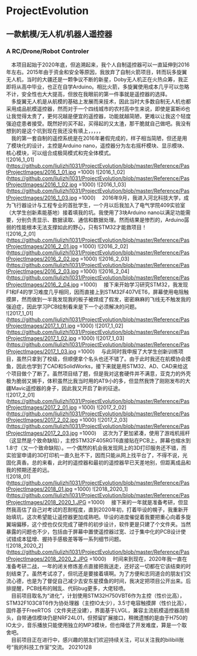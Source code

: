 # ProjectEvolution
## 一款航模/无人机/机器人遥控器  
### A RC/Drone/Robot Controler    
  
&emsp;本项目起始于2020年底，但追溯起来，我个人自制遥控器可以一直延伸到2016年左右。2015年由于资金和安全等原因，我放弃了自制火箭项目，转而玩多旋翼无人机，当时的大疆还是一颗争议不断的新星，Doby无人机正在火热众筹，我正即将从高中毕业，也正在自学Arduino。相比火箭，多旋翼使用成本几乎可以忽略不计，安全性也大大提高，但放在我眼前的第一件事就是遥控器的选择。  
&emsp;多旋翼无人机是从航模的基础上发展而来技术，因此当时大多数自制无人机也都采用成品航模遥控器，然而对于一个四线城市的农村高中生来说，即使是富斯i6也让我觉得太贵了，更何况越是便宜的遥控器，功能就越简陋，更难以让我这个轻度强迫症患者接受。既然好的买不起，买得起的又太渣，那干脆就自己做吧。我没有想到的是这个坑到现在我还没有填上，，，，，  
&emsp;我的第一套自制的遥控系统是在2016年暑假完成的，样子相当简陋，但还是用了模块化的设计，主控是Arduino nano，遥控器分为左右摇杆模块、显示模块、核心模块，可以组合成极简模式和完全体模式。  
 ![2016_1_01](https://github.com/liulizhi1031/ProjectEvolution/blob/master/Reference/PastProjectImages/2016_1_01.jpg =1000)
 ![2016_1_02](https://github.com/liulizhi1031/ProjectEvolution/blob/master/Reference/PastProjectImages/2016_1_02.jpg =1000)
 ![2016_1_03](https://github.com/liulizhi1031/ProjectEvolution/blob/master/Reference/PastProjectImages/2016_1_03.jpg =1000)
&emsp;2016年9月，我进入河北科技大学，成为飞行器设计与工程专业的首批学生，一个月以后我加入了电气学院409实验室（大学生创新素能基地）接着填我的坑。我使用了3块Arduino nano以满足功能需要，分别负责显示、数据读取、通信和数据处理。然而结果是惨烈的，Arduino孱弱的性能根本无法支撑如此的野心，只有STM32才能救项目！  
 ![2016_2_01](https://github.com/liulizhi1031/ProjectEvolution/blob/master/Reference/PastProjectImages/2016_2_01.jpg =1000) 
 ![2016_2_02](https://github.com/liulizhi1031/ProjectEvolution/blob/master/Reference/PastProjectImages/2016_2_02.jpg =1000)
 ![2016_2_03](https://github.com/liulizhi1031/ProjectEvolution/blob/master/Reference/PastProjectImages/2016_2_03.jpg =1000)
 ![2016_2_04](https://github.com/liulizhi1031/ProjectEvolution/blob/master/Reference/PastProjectImages/2016_2_04.jpg =1000)
&emsp;接下来开始学习研究STM32，我发现F1和F4的学习难度几乎相同，因而直接上到STM32F407VET6，屏幕使用电阻触摸屏，然而做到一半我发现我的板子被焊成了假发，密密麻麻的飞线无不触发我的强迫症，因此学习PCB绘制看来是下一个必须解决的问题。  
 ![2017_1_01](https://github.com/liulizhi1031/ProjectEvolution/blob/master/Reference/PastProjectImages/2017_1_01.jpg =1000)
 ![2017_1_02](https://github.com/liulizhi1031/ProjectEvolution/blob/master/Reference/PastProjectImages/2017_1_02.jpg =1000) 
 ![2017_1_03](https://github.com/liulizhi1031/ProjectEvolution/blob/master/Reference/PastProjectImages/2017_1_03.jpg =1000)
&emsp;与此同时我申报了大学生创新训练项目，虽然只拿到了校级，但顺便拿个名头也还不错了。由于此时我还在航模协会摸鱼，因此也学到了CAD和SolidWorks，接下来就是用STM32、AD、CAD来给这个项目做个了断了。虽然项目结了题，但是我对这套硬件并不满意，亚克力的外壳极为脆弱又搁手，体积虽然比我当时用的AT9小的多，但显然我馋了刚刚发布的大疆Mavic遥控器的身子，因此我又开启了新的征途。  
 ![2017_2_01](https://github.com/liulizhi1031/ProjectEvolution/blob/master/Reference/PastProjectImages/2017_2_01.jpg =1000)
 ![2017_2_02](https://github.com/liulizhi1031/ProjectEvolution/blob/master/Reference/PastProjectImages/2017_2_02.jpg =1000)
 ![2017_2_03](https://github.com/liulizhi1031/ProjectEvolution/blob/master/Reference/PastProjectImages/2017_2_03.jpg =1000)
&emsp;这次为了更加紧凑，使用了游戏机摇杆（这显然是个致命缺陷），主控STM32F405RGT6直接贴在PCB上，屏幕也缩水到1.8寸（又一个致命缺陷）。一个偶然的机会我发现网上的3D打印服务还不错，而实验室申请的3D打印机一直久批不下，因而只能从网上找平台了，不得不说，光固化真香。总的来看，此时的遥控器和最初的遥控器早已天差地别，但距离成品和我的预期还差的远。  
 ![2018_01](https://github.com/liulizhi1031/ProjectEvolution/blob/master/Reference/PastProjectImages/2018_01.jpg =1000)
 ![2018_2020_1](https://github.com/liulizhi1031/ProjectEvolution/blob/master/Reference/PastProjectImages/2018_2020_1.JPG =1000)
&emsp;接下来的一年就是准备考研，但显然我高估了自己对考试的忍耐程度，直到2020年初，打着毕设的幌子，我重新开始填坑，这次希望能让遥控器更加成熟吧。毕设的进度催促着我要把重心向着多旋翼端偏移，这个控也仅仅完成了硬件的初步设计，软件更是只建了个文件夹。当然暴露的问题也不少，包括由于屏幕中置使遥控器过宽、过于集中化的PCB设计使试错成本猛增、握持手感极差等等一系列细节问题。  
 ![2018_2020_2](https://github.com/liulizhi1031/ProjectEvolution/blob/master/Reference/PastProjectImages/2018_2020_2.JPG =1000)
&emsp;时间来到现在，2020年我一直在准备考研二战，一年的闭关修炼差点直接把我送走，还好这一切都在它该结束的时刻结束了。虽然考试凉了，但坑还是要接着填啊。为了方便和志同道合的朋友们交流心德，也是为了督促自己减少去安东星摸鱼的时间，我决定把项目公开出来。后排提醒，PCB线布的贼乱、代码bug更多，大佬轻喷。  
&emsp;目前项目取名为“进化”，计划使用STM32H750VBT6作为主控（性价比高），STM32F103C8T6作为协处理器（主控IO太少），3.5寸电容触摸屏（性价比高），固件基于FreeRTOS（文件夹还没建），界面基于LVGL，兼容主流航模遥控器高频头，自带通信模块仍是NRF24L01，但预留扩展接口，稍微遗憾的是由于H750的IO太少，音乐播放只能使用独立的MP3模块，但也降低了开发难度，算是一个取舍吧。  
&emsp;目前项目正在进行中，感兴趣的朋友们欢迎持续关注，可以关注我的bilibili账号“我的科技工作室”交流。 20210128

